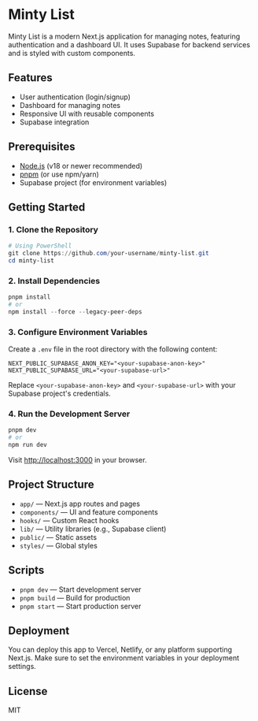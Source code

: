
# Minty List

Minty List is a modern Next.js application for managing notes, featuring authentication and a dashboard UI. It uses Supabase for backend services and is styled with custom components.

## Features
- User authentication (login/signup)
- Dashboard for managing notes
- Responsive UI with reusable components
- Supabase integration

## Prerequisites
- [Node.js](https://nodejs.org/) (v18 or newer recommended)
- [pnpm](https://pnpm.io/) (or use npm/yarn)
- Supabase project (for environment variables)

## Getting Started

### 1. Clone the Repository
```powershell
# Using PowerShell
git clone https://github.com/your-username/minty-list.git
cd minty-list
```

### 2. Install Dependencies
```powershell
pnpm install
# or
npm install --force --legacy-peer-deps
```

### 3. Configure Environment Variables
Create a `.env` file in the root directory with the following content:
```env
NEXT_PUBLIC_SUPABASE_ANON_KEY="<your-supabase-anon-key>"
NEXT_PUBLIC_SUPABASE_URL="<your-supabase-url>"
```
Replace `<your-supabase-anon-key>` and `<your-supabase-url>` with your Supabase project's credentials.

### 4. Run the Development Server
```powershell
pnpm dev
# or
npm run dev
```
Visit [http://localhost:3000](http://localhost:3000) in your browser.

## Project Structure
- `app/` — Next.js app routes and pages
- `components/` — UI and feature components
- `hooks/` — Custom React hooks
- `lib/` — Utility libraries (e.g., Supabase client)
- `public/` — Static assets
- `styles/` — Global styles

## Scripts
- `pnpm dev` — Start development server
- `pnpm build` — Build for production
- `pnpm start` — Start production server

## Deployment
You can deploy this app to Vercel, Netlify, or any platform supporting Next.js. Make sure to set the environment variables in your deployment settings.

## License
MIT
